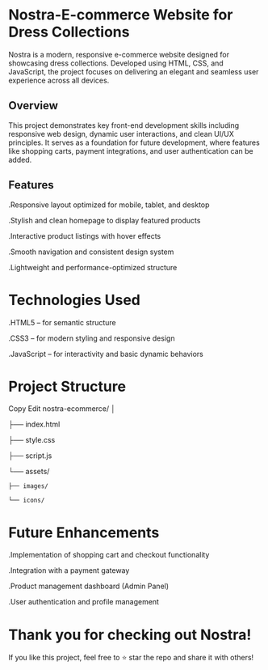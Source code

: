 # Nostra-E-commerce Website for Dress Collections
Nostra is a modern, responsive e-commerce website designed for showcasing dress collections. Developed using HTML, CSS, and JavaScript, the project focuses on delivering an elegant and seamless user experience across all devices.

## Overview
This project demonstrates key front-end development skills including responsive web design, dynamic user interactions, and clean UI/UX principles.
It serves as a foundation for future development, where features like shopping carts, payment integrations, and user authentication can be added.

## Features
.Responsive layout optimized for mobile, tablet, and desktop

.Stylish and clean homepage to display featured products

.Interactive product listings with hover effects

.Smooth navigation and consistent design system

.Lightweight and performance-optimized structure

# Technologies Used
.HTML5 – for semantic structure

.CSS3 – for modern styling and responsive design

.JavaScript – for interactivity and basic dynamic behaviors

# Project Structure

Copy
Edit
nostra-ecommerce/
│

├── index.html

├── style.css

├── script.js

└── assets/

    ├── images/
    
    └── icons/

 # Future Enhancements
.Implementation of shopping cart and checkout functionality

.Integration with a payment gateway

.Product management dashboard (Admin Panel)

.User authentication and profile management

# Thank you for checking out Nostra!
If you like this project, feel free to ⭐ star the repo and share it with others!
